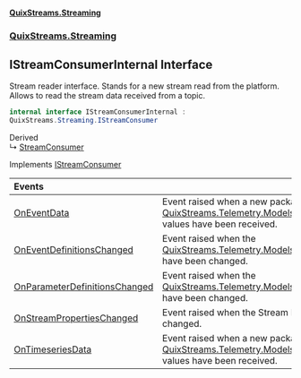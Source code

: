 #### [QuixStreams.Streaming](index.md 'index')
### [QuixStreams.Streaming](QuixStreams.Streaming.md 'QuixStreams.Streaming')

## IStreamConsumerInternal Interface

Stream reader interface. Stands for a new stream read from the platform.  
Allows to read the stream data received from a topic.

```csharp
internal interface IStreamConsumerInternal :
QuixStreams.Streaming.IStreamConsumer
```

Derived  
&#8627; [StreamConsumer](StreamConsumer.md 'QuixStreams.Streaming.StreamConsumer')

Implements [IStreamConsumer](IStreamConsumer.md 'QuixStreams.Streaming.IStreamConsumer')

| Events | |
| :--- | :--- |
| [OnEventData](IStreamConsumerInternal.OnEventData.md 'QuixStreams.Streaming.IStreamConsumerInternal.OnEventData') | Event raised when a new package of [QuixStreams.Telemetry.Models.EventDataRaw](https://docs.microsoft.com/en-us/dotnet/api/QuixStreams.Telemetry.Models.EventDataRaw 'QuixStreams.Telemetry.Models.EventDataRaw') values have been received. |
| [OnEventDefinitionsChanged](IStreamConsumerInternal.OnEventDefinitionsChanged.md 'QuixStreams.Streaming.IStreamConsumerInternal.OnEventDefinitionsChanged') | Event raised when the [QuixStreams.Telemetry.Models.EventDefinitions](https://docs.microsoft.com/en-us/dotnet/api/QuixStreams.Telemetry.Models.EventDefinitions 'QuixStreams.Telemetry.Models.EventDefinitions') have been changed. |
| [OnParameterDefinitionsChanged](IStreamConsumerInternal.OnParameterDefinitionsChanged.md 'QuixStreams.Streaming.IStreamConsumerInternal.OnParameterDefinitionsChanged') | Event raised when the [QuixStreams.Telemetry.Models.ParameterDefinitions](https://docs.microsoft.com/en-us/dotnet/api/QuixStreams.Telemetry.Models.ParameterDefinitions 'QuixStreams.Telemetry.Models.ParameterDefinitions') have been changed. |
| [OnStreamPropertiesChanged](IStreamConsumerInternal.OnStreamPropertiesChanged.md 'QuixStreams.Streaming.IStreamConsumerInternal.OnStreamPropertiesChanged') | Event raised when the Stream Properties have changed. |
| [OnTimeseriesData](IStreamConsumerInternal.OnTimeseriesData.md 'QuixStreams.Streaming.IStreamConsumerInternal.OnTimeseriesData') | Event raised when a new package of [QuixStreams.Telemetry.Models.TimeseriesDataRaw](https://docs.microsoft.com/en-us/dotnet/api/QuixStreams.Telemetry.Models.TimeseriesDataRaw 'QuixStreams.Telemetry.Models.TimeseriesDataRaw') values have been received. |
